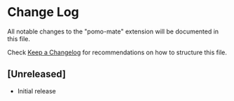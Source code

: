 # Change Log

All notable changes to the "pomo-mate" extension will be documented in this file.

Check [Keep a Changelog](http://keepachangelog.com/) for recommendations on how to structure this file.

## [Unreleased]

- Initial release